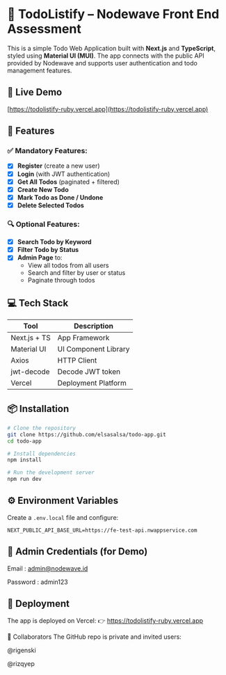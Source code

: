 # 📝 TodoListify – Nodewave Front End Assessment

This is a simple Todo Web Application built with **Next.js** and **TypeScript**, styled using **Material UI (MUI)**. The app connects with the public API provided by Nodewave and supports user authentication and todo management features.

## 🔗 Live Demo

[https://todolistify-ruby.vercel.app](https://todolistify-ruby.vercel.app)

## 📁 Features

### ✅ Mandatory Features:
- [x] **Register** (create a new user)
- [x] **Login** (with JWT authentication)
- [x] **Get All Todos** (paginated + filtered)
- [x] **Create New Todo**
- [x] **Mark Todo as Done / Undone**
- [x] **Delete Selected Todos**

### 🔍 Optional Features:
- [x] **Search Todo by Keyword**
- [x] **Filter Todo by Status**
- [x] **Admin Page** to:
  - View all todos from all users
  - Search and filter by user or status
  - Paginate through todos

## 💻 Tech Stack

| Tool            | Description                         |
|-----------------|-------------------------------------|
| Next.js + TS    | App Framework                       |
| Material UI     | UI Component Library                |
| Axios           | HTTP Client                         |
| jwt-decode      | Decode JWT token                    |
| Vercel          | Deployment Platform                 |

## 📦 Installation

```bash
# Clone the repository
git clone https://github.com/elsasalsa/todo-app.git
cd todo-app

# Install dependencies
npm install

# Run the development server
npm run dev
```
## ⚙️ Environment Variables

Create a `.env.local` file and configure:

```env
NEXT_PUBLIC_API_BASE_URL=https://fe-test-api.nwappservice.com
```

## 🔐 Admin Credentials (for Demo)

Email    : admin@nodewave.id

Password : admin123

## 🚀 Deployment

The app is deployed on Vercel:
👉 https://todolistify-ruby.vercel.app

👥 Collaborators
The GitHub repo is private and invited users:

@rigenski

@rizqyep
